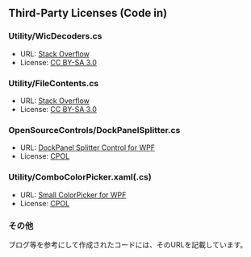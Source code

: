 ﻿## Third-Party Licenses (Code in)


### Utility/WicDecoders.cs

* URL: [Stack Overflow](http://ja.stackoverflow.com/questions/23202/bitmapdecoder-%E3%81%8C%E3%82%B5%E3%83%9D%E3%83%BC%E3%83%88%E3%81%97%E3%81%A6%E3%81%84%E3%82%8B%E7%94%BB%E5%83%8F%E3%83%95%E3%82%A1%E3%82%A4%E3%83%AB%E3%81%AE%E7%A8%AE%E9%A1%9E%E6%8B%A1%E5%BC%B5%E5%AD%90%E3%82%92%E5%85%A8%E3%81%A6%E5%8F%96%E5%BE%97%E3%81%97%E3%81%9F%E3%81%84)
* License: [CC BY-SA 3.0](http://creativecommons.org/licenses/by-sa/3.0/deed.ja)


### Utility/FileContents.cs

* URL: [Stack Overflow](http://ja.stackoverflow.com/questions/5670/c%E3%81%AB%E3%81%A6%E3%82%A2%E3%83%97%E3%83%AA%E3%81%8B%E3%82%89%E3%83%89%E3%83%A9%E3%83%83%E3%82%B0%E3%83%89%E3%83%AD%E3%83%83%E3%83%97%E3%82%92%E5%8F%97%E3%81%91%E5%85%A5%E3%82%8C%E3%81%9F%E3%81%84%E3%81%AE%E3%81%A7%E3%81%99%E3%81%8C-filecontents%E3%81%AE%E7%B5%90%E6%9E%9C%E3%81%8Call-0%E3%81%AB%E3%81%AA%E3%81%A3%E3%81%A6%E3%81%97%E3%81%BE%E3%81%84%E3%81%BE%E3%81%99)
* License: [CC BY-SA 3.0](http://creativecommons.org/licenses/by-sa/3.0/deed.ja)


### OpenSourceControls/DockPanelSplitter.cs

* URL: [DockPanel Splitter Control for WPF](http://www.codeproject.com/Articles/34377/DockPanel-Splitter-Control-for-WPF)
* License: [CPOL](http://www.codeproject.com/info/cpol10.aspx)


### Utility/ComboColorPicker.xaml(.cs)

* URL: [Small ColorPicker for WPF](http://www.codeproject.com/Articles/34376/Small-ColorPicker-for-WPF)
* License: [CPOL](https://www.codeproject.com/info/cpol10.aspx)


### その他

ブログ等を参考にして作成されたコードには、そのURLを記載しています。  
                